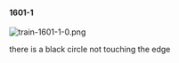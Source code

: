 #### 1601-1
![train-1601-1-0.png](https://github.com/lil-lab/nlvr/raw/master/nlvr/train/images/8/train-1601-1-0.png "train-1601-1-0.png")

there is a black circle not touching the edge